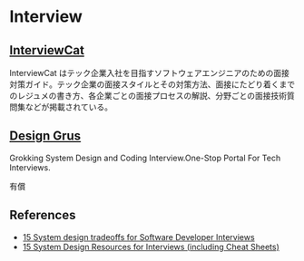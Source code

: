 # Interview

## [InterviewCat](https://interviewcat.dev/p/interviewcat)

InterviewCat はテック企業入社を目指すソフトウェアエンジニアのための面接対策ガイド。テック企業の面接スタイルとその対策方法、面接にたどり着くまでのレジュメの書き方、各企業ごとの面接プロセスの解説、分野ごとの面接技術質問集などが掲載されている。

## [Design Grus](https://www.designgurus.io/)

Grokking System Design and Coding Interview.One-Stop Portal For Tech Interviews.

有償

## References

- [15 System design tradeoffs for Software Developer Interviews](https://dev.to/somadevtoo/15-system-design-tradeoffs-for-software-developer-interviews-613)
- [15 System Design Resources for Interviews (including Cheat Sheets)](https://dev.to/somadevtoo/15-system-design-resources-for-interviews-including-cheat-sheets-4mak)
